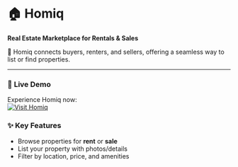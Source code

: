 # 🏠 Homiq

**Real Estate Marketplace for Rentals & Sales**

🔹 Homiq connects buyers, renters, and sellers, offering a seamless way to list or find properties.

---

### 🚀 **Live Demo**

Experience Homiq now:  
[![Visit Homiq](https://img.shields.io/badge/CLICK_HERE-Homiq-8A2BE2?style=for-the-badge&logo=vercel)](https://homiq-nine.vercel.app/)

### ✨ **Key Features**

- Browse properties for **rent** or **sale**
- List your property with photos/details
- Filter by location, price, and amenities
